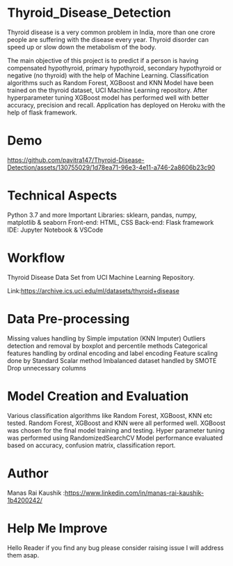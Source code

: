# Thyroid_Disease_Detection
Thyroid disease is a very common problem in India, more than one crore people are suffering with the disease every year. Thyroid disorder can speed up or slow down the metabolism of the body.

The main objective of this project is to predict if a person is having compensated hypothyroid, primary hypothyroid, secondary hypothyroid or negative (no thyroid) with the help of Machine Learning. Classification algorithms such as Random Forest, XGBoost and KNN Model have been trained on the thyroid dataset, UCI Machine Learning repository. After hyperparameter tuning XGBoost model has performed well with better accuracy, precision and recall. Application has deployed on Heroku with the help of flask framework.
# Demo
https://github.com/pavitra147/Thyroid-Disease-Detection/assets/130755029/1d78ea71-96e3-4e11-a746-2a8606b23c90

# Technical Aspects
Python 3.7 and more
Important Libraries: sklearn, pandas, numpy, matplotlib & seaborn
Front-end: HTML, CSS
Back-end: Flask framework
IDE: Jupyter Notebook & VSCode
# Workflow
Thyroid Disease Data Set from UCI Machine Learning Repository.

Link:https://archive.ics.uci.edu/ml/datasets/thyroid+disease
# Data Pre-processing
Missing values handling by Simple imputation (KNN Imputer)
Outliers detection and removal by boxplot and percentile methods
Categorical features handling by ordinal encoding and label encoding
Feature scaling done by Standard Scalar method
Imbalanced dataset handled by SMOTE
Drop unnecessary columns
# Model Creation and Evaluation
Various classification algorithms like Random Forest, XGBoost, KNN etc tested.
Random Forest, XGBoost and KNN were all performed well. XGBoost was chosen for the final model training and testing.
Hyper parameter tuning was performed using RandomizedSearchCV
Model performance evaluated based on accuracy, confusion matrix, classification report.
# Author
Manas Rai Kaushik :https://www.linkedin.com/in/manas-rai-kaushik-1b4200242/



# Help Me Improve
Hello Reader if you find any bug please consider raising issue I will address them asap.
